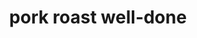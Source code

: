 ---
layout: guide
path: pork-roast-well-done
title: pork roast well-done
type: pork
food: roast
doneness: well-done
temp_c: 70
temp_f: 158
minimum: 2.5
best: 3
maximum: 3.5
---